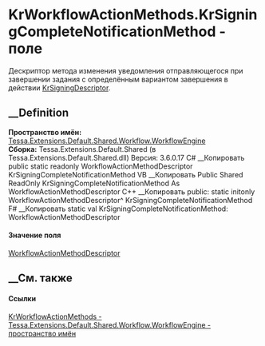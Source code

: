 # KrWorkflowActionMethods.KrSigningCompleteNotificationMethod - поле
Дескриптор метода изменения уведомления отправляющегося при завершении задания
с определённым вариантом завершения в действии
[KrSigningDescriptor](F_Tessa_Extensions_Default_Shared_Workflow_WorkflowEngine_KrDescriptors_KrSigningDescriptor.htm).
## __Definition
 **Пространство имён:**
[Tessa.Extensions.Default.Shared.Workflow.WorkflowEngine](N_Tessa_Extensions_Default_Shared_Workflow_WorkflowEngine.htm)  
 **Сборка:** Tessa.Extensions.Default.Shared (в
Tessa.Extensions.Default.Shared.dll) Версия: 3.6.0.17
C# __Копировать
     public static readonly WorkflowActionMethodDescriptor KrSigningCompleteNotificationMethod
VB __Копировать
     Public Shared ReadOnly KrSigningCompleteNotificationMethod As WorkflowActionMethodDescriptor
C++ __Копировать
     public:
    static initonly WorkflowActionMethodDescriptor^ KrSigningCompleteNotificationMethod
F# __Копировать
     static val KrSigningCompleteNotificationMethod: WorkflowActionMethodDescriptor
#### Значение поля
[WorkflowActionMethodDescriptor](T_Tessa_Workflow_Actions_Descriptors_WorkflowActionMethodDescriptor.htm)
##  __См. также
#### Ссылки
[KrWorkflowActionMethods -
](T_Tessa_Extensions_Default_Shared_Workflow_WorkflowEngine_KrWorkflowActionMethods.htm)
[Tessa.Extensions.Default.Shared.Workflow.WorkflowEngine - пространство
имён](N_Tessa_Extensions_Default_Shared_Workflow_WorkflowEngine.htm)
